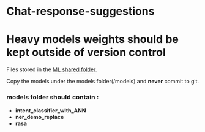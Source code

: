 # Chat-response-suggestions
# Heavy models weights should be kept outside of version control

Files stored in the [ML shared folder](\\ats-store01\BusinessIntelligence\ML\Chat-Response-Suggestions\models).

Copy the models under the models folder(/models) and **never** commit to git.

### models folder should contain :
- **intent_classifier_with_ANN**
- **ner_demo_replace**
- **rasa**

